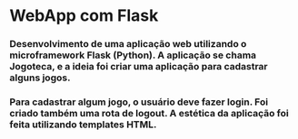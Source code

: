 <h1>WebApp com Flask</h1>

### Desenvolvimento de uma aplicação web utilizando o microframework Flask (Python). A aplicação se chama Jogoteca, e a ideia foi criar uma aplicação para cadastrar alguns jogos. 

### Para cadastrar algum jogo, o usuário deve fazer login. Foi criado também uma rota de logout. A estética da aplicação foi feita utilizando templates HTML.
